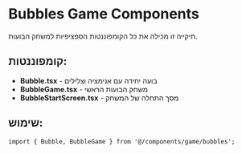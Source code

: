 # Bubbles Game Components

תיקייה זו מכילה את כל הקומפוננטות הספציפיות למשחק הבועות.

## קומפוננטות:

- **Bubble.tsx** - בועה יחידה עם אנימציה וצלילים
- **BubbleGame.tsx** - משחק הבועות הראשי
- **BubbleStartScreen.tsx** - מסך התחלה של המשחק

## שימוש:

```tsx
import { Bubble, BubbleGame } from '@/components/game/bubbles';
```
